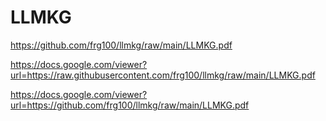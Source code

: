 # LLMKG

https://github.com/frg100/llmkg/raw/main/LLMKG.pdf

https://docs.google.com/viewer?url=https://raw.githubusercontent.com/frg100/llmkg/raw/main/LLMKG.pdf

https://docs.google.com/viewer?url=https://github.com/frg100/llmkg/raw/main/LLMKG.pdf

